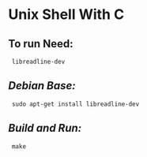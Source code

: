 # **Unix Shell With C**
## To run Need:
     libreadline-dev
## ***Debian Base:***
     sudo apt-get install libreadline-dev
## ***Build and Run:***
     make